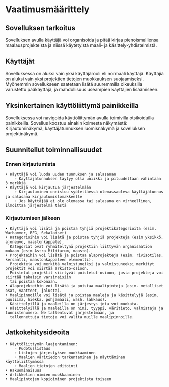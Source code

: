 # Vaatimusmäärittely

## Sovelluksen tarkoitus
Sovelluksen avulla käyttäjä voi organisoida ja pitää kirjaa pienoismalliensa maalausprojekteista ja niissä käytetyistä maali- ja käsittely-yhdistelmistä. 

## Käyttäjät
Sovelluksessa on aluksi vain yksi käyttäjärooli eli normaali käyttäjä. Käyttäjiä on aluksi vain yksi projektien tietojen muokkauksen suojaamiseksi. Myöhemmin sovellukseen saatetaan lisätä suuremmilla oikeuksilla varustettu pääkäyttäjä, ja mahdollisuus useampien käyttäjien lisäämiseen.

## Yksinkertainen käyttöliittymä painikkeilla
Sovelluksessa voi navigoida käyttöliittymän avulla toimivilla otsikoiduilla painikkeilla. 
Sovellus koostuu ainakin kolmesta näkymästä: Kirjautuminäkymä, käyttäjätunnuksen luomisnäkymä ja sovelluksen projektinäkymä.

## Suunnitellut toiminnallisuudet

### Ennen kirjautumista
    • Käyttäjä voi luoda uuden tunnuksen ja salasanan
        ◦ Käyttäjatunnuksen täytyy olla uniikki ja pituudeltaan vähintään 3 merkkiä
    • Käyttäjä voi kirjautua järjestelmään
        ◦ Kirjautuminen onnistuu syötettäessä olemassaoleva käyttäjätunnus ja salasana kirjautumislomakkeelle
        ◦ Jos käyttäjää ei ole olemassa tai salasana on virheellinen, ilmoittaa järjestelmä tästä
### Kirjautumisen jälkeen
    • Käyttäjä voi lisätä ja poistaa tyhjiä projektikategorioita (esim. Warhammer, BFG, Sekalaiset)
    • Kategorioihin voi lisätä ja poistaa tyhjiä projekteja (esim yksikkö, ajoneuvo, maastonkappale). 
      Kategoriat ovat ryhmiteltynä projektiin liittyvän organisaation mukaan (esim Astra Militarum, maasto).
    • Projekteihin voi lisätä ja poistaa alaprojekteja (esim. rivisotilas, kersantti, maastonkappaleen elementti). 
      Projekteja voi merkitä valmistuneiksi ja valmistuneeksi merkityt projektit voi siirtää arkisto-osioon. 
      Poistetut projektit siirtyvät poistetut-osioon, josta projekteja voi siirtää takaisin varsinaisiin 
      tai poistaa kokonaan.
    • Alaprojekteihin voi lisätä ja poistaa maalipintoja (esim. metalliset osat, vaatteet, jalusta).
    • Maalipinnoille voi lisätä ja poistaa maaleja ja käsittelyjä (esim. puuliima, hiekka, pohjamaali, wash, lakkaus). 
      Käsittelyillä ja maaleilla on järjestys jota voi muokata. 
    • Käsittelyillä ja maaleilla on nimi, tyyppi, väritieto, valmistaja ja tunnistenumero. Ne tallentuvat järjestelmään, ja
      tallennettuja tietoja voi valita muille maalipinnoille.

## Jatkokehitysideoita
    • Käyttöliittymän laajentaminen:
        ◦ Pudotuslistaus
        ◦ Listojen järjestyksen muokkaaminen
        ◦ Maalien väritiedon tarkentaminen ja näyttäminen käyttöliittymässä
        ◦ Maalien tietojen editointi
    • Hakuominaisuus
    • Artikkelien nimien muokkaaminen
    • Maalipintojen kopioiminen projektista toiseen
